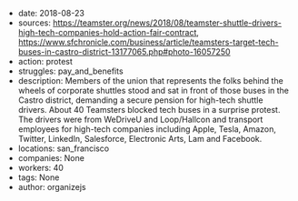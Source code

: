 - date: 2018-08-23
- sources: https://teamster.org/news/2018/08/teamster-shuttle-drivers-high-tech-companies-hold-action-fair-contract, https://www.sfchronicle.com/business/article/teamsters-target-tech-buses-in-castro-district-13177065.php#photo-16057250
- action: protest
- struggles: pay_and_benefits
- description: Members of the union that represents the folks behind the wheels of corporate shuttles stood and sat in front of those buses in the Castro district, demanding a secure pension for high-tech shuttle drivers. About 40 Teamsters blocked tech buses in a surprise protest. The drivers were from WeDriveU and Loop/Hallcon and transport employees for high-tech companies including Apple, Tesla, Amazon, Twitter, LinkedIn, Salesforce, Electronic Arts, Lam and Facebook.
- locations: san_francisco
- companies: None
- workers: 40
- tags: None
- author: organizejs

